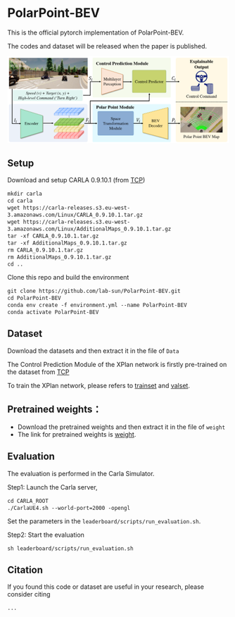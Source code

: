 # PolarPoint-BEV
This is the official pytorch implementation of PolarPoint-BEV.

The codes and dataset will be released when the paper is published.

![image](images/network.png)

## Setup
Download and setup CARLA 0.9.10.1 (from [TCP](https://github.com/OpenDriveLab/TCP))
```
mkdir carla
cd carla
wget https://carla-releases.s3.eu-west-3.amazonaws.com/Linux/CARLA_0.9.10.1.tar.gz
wget https://carla-releases.s3.eu-west-3.amazonaws.com/Linux/AdditionalMaps_0.9.10.1.tar.gz
tar -xf CARLA_0.9.10.1.tar.gz
tar -xf AdditionalMaps_0.9.10.1.tar.gz
rm CARLA_0.9.10.1.tar.gz
rm AdditionalMaps_0.9.10.1.tar.gz
cd ..
```

Clone this repo and build the environment

```
git clone https://github.com/lab-sun/PolarPoint-BEV.git
cd PolarPoint-BEV
conda env create -f environment.yml --name PolarPoint-BEV
conda activate PolarPoint-BEV
```


## Dataset
Download the datasets and then extract it in the file of `Data`

The Control Prediction Module of the XPlan network is firstly pre-trained on the dataset from [TCP](https://github.com/OpenDriveLab/TCP)

To train the XPlan network, please refers to [trainset](https://drive.google.com/file/d/1BV7juPDZWJPMduMZSwvXjAmAfEZabnAT/view?usp=sharing) and [valset](https://drive.google.com/file/d/1iObCyK23NPzrhzvR3J1XvHiLZ9tjOimk/view?usp=sharing).

## Pretrained weights：
* Download the pretrained weights and then extract it in the file of `weight`
* The link for pretrained weights is [weight](https://drive.google.com/file/d/1jKBGd5nwtHNjDoT114CoiO1lSBj6tds9/view?usp=sharing).

## Evaluation
The evaluation is performed in the Carla Simulator.

Step1: Launch the Carla server,
```
cd CARLA_ROOT
./CarlaUE4.sh --world-port=2000 -opengl
```
Set the parameters in the ``leaderboard/scripts/run_evaluation.sh``.

Step2: Start the evaluation

```
sh leaderboard/scripts/run_evaluation.sh
```



## Citation
If you found this code or dataset are useful in your research, please consider citing
```
...
```
